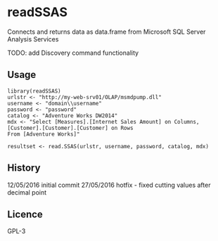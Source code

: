 # readSSAS
Connects and returns data as data.frame from Microsoft SQL Server Analysis Services

TODO: add Discovery command functionality

## Usage
```
library(readSSAS)
urlstr <- "http://my-web-srv01/OLAP/msmdpump.dll"
username <- "domain\\username"
password <- "password"
catalog <- "Adventure Works DW2014"
mdx <- "Select [Measures].[Internet Sales Amount] on Columns,
[Customer].[Customer].[Customer] on Rows
From [Adventure Works]"
 
resultset <- read.SSAS(urlstr, username, password, catalog, mdx)
```

## History

12/05/2016 initial commit
27/05/2016 hotfix - fixed cutting values after decimal point

## Licence

GPL-3

